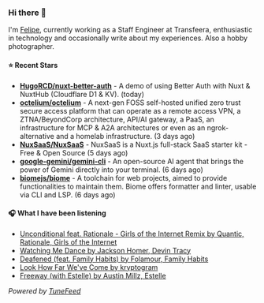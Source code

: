 ### Hi there 👋

I'm [Felipe](https://felipevm.com), currently working as a Staff Engineer at Transfeera, enthusiastic in technology and occasionally write about my experiences. Also a hobby photographer.

#### ⭐ Recent Stars
- **[HugoRCD/nuxt-better-auth](https://github.com/HugoRCD/nuxt-better-auth)** - A demo of using Better Auth with Nuxt &amp; NuxtHub (Cloudflare D1 &amp; KV). (today)
- **[octelium/octelium](https://github.com/octelium/octelium)** - A next-gen FOSS self-hosted unified zero trust secure access platform that can operate as a remote access VPN, a ZTNA/BeyondCorp architecture, API/AI gateway, a PaaS, an infrastructure for MCP &amp; A2A architectures or even as an ngrok-alternative and a homelab infrastructure. (3 days ago)
- **[NuxSaaS/NuxSaaS](https://github.com/NuxSaaS/NuxSaaS)** - NuxSaaS is a Nuxt.js full-stack SaaS starter kit - Free &amp; Open Source (5 days ago)
- **[google-gemini/gemini-cli](https://github.com/google-gemini/gemini-cli)** - An open-source AI agent that brings the power of Gemini directly into your terminal. (6 days ago)
- **[biomejs/biome](https://github.com/biomejs/biome)** - A toolchain for web projects, aimed to provide functionalities to maintain them. Biome offers formatter and linter, usable via CLI and LSP. (6 days ago)

#### 🎧 What I have been listening
- [Unconditional feat. Rationale - Girls of the Internet Remix by Quantic, Rationale, Girls of the Internet](https://open.spotify.com/track/6ela7oGjcs7g9C7RmzgJu9)
- [Watching Me Dance by Jackson Homer, Devin Tracy](https://open.spotify.com/track/70grXZuSATODDUCXoH7MLM)
- [Deafened (feat. Family Habits) by Folamour, Family Habits](https://open.spotify.com/track/2tlCCAR07k2G9ba67McxQc)
- [Look How Far We&#39;ve Come by kryptogram](https://open.spotify.com/track/6PocfxbZxJm2OM3zOwO4pE)
- [Freeway (with Estelle) by Austin Millz, Estelle](https://open.spotify.com/track/0dIfJUr08iuUos2rGg9uEJ)

_Powered by [TuneFeed](https://tunefeed.app?ref=github.com)_
